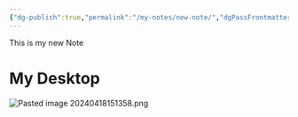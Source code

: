 ```yaml
---
{"dg-publish":true,"permalink":"/my-notes/new-note/","dgPassFrontmatter":true}
---
```





This is my  new Note




# My Desktop


![Pasted image 20240418151358.png](/img/user/Attachments/Pasted%20image%2020240418151358.png)


